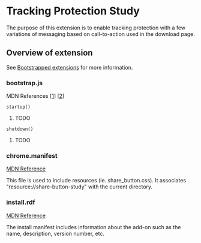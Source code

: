 # Tracking Protection Study
The purpose of this extension is to enable tracking protection with a few variations of messaging
based on call-to-action used in the download page.

## Overview of extension
See [Bootstrapped extensions](https://developer.mozilla.org/en-US/Add-ons/Bootstrapped_extensions) for more information.

### bootstrap.js
MDN References [[1](https://developer.mozilla.org/en-US/docs/Extensions/bootstrap.js)] [[2](https://developer.mozilla.org/en-US/Add-ons/Bootstrapped_extensions#Bootstrap_entry_points)]

`startup()` 
1. TODO

`shutdown()`
1. TODO

### chrome.manifest
[MDN Reference](https://developer.mozilla.org/en-US/docs/Chrome_Registration)

This file is used to include resources (ie. share\_button.css). It associates "resource://share-button-study" with the current directory.

### install.rdf
[MDN Reference](https://developer.mozilla.org/en-US/Add-ons/Install_Manifests)

The install manifest includes information about the add-on such as the name, description, version number, etc.
